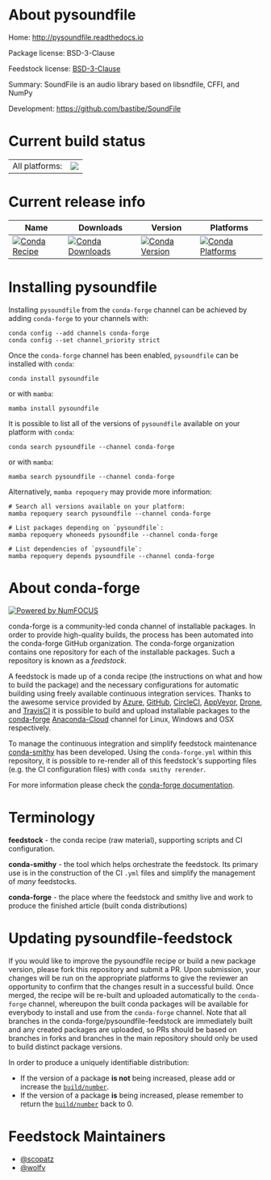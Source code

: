 About pysoundfile
=================

Home: http://pysoundfile.readthedocs.io

Package license: BSD-3-Clause

Feedstock license: [BSD-3-Clause](https://github.com/conda-forge/pysoundfile-feedstock/blob/main/LICENSE.txt)

Summary: SoundFile is an audio library based on libsndfile, CFFI, and NumPy

Development: https://github.com/bastibe/SoundFile

Current build status
====================


<table><tr><td>All platforms:</td>
    <td>
      <a href="https://dev.azure.com/conda-forge/feedstock-builds/_build/latest?definitionId=3251&branchName=main">
        <img src="https://dev.azure.com/conda-forge/feedstock-builds/_apis/build/status/pysoundfile-feedstock?branchName=main">
      </a>
    </td>
  </tr>
</table>

Current release info
====================

| Name | Downloads | Version | Platforms |
| --- | --- | --- | --- |
| [![Conda Recipe](https://img.shields.io/badge/recipe-pysoundfile-green.svg)](https://anaconda.org/conda-forge/pysoundfile) | [![Conda Downloads](https://img.shields.io/conda/dn/conda-forge/pysoundfile.svg)](https://anaconda.org/conda-forge/pysoundfile) | [![Conda Version](https://img.shields.io/conda/vn/conda-forge/pysoundfile.svg)](https://anaconda.org/conda-forge/pysoundfile) | [![Conda Platforms](https://img.shields.io/conda/pn/conda-forge/pysoundfile.svg)](https://anaconda.org/conda-forge/pysoundfile) |

Installing pysoundfile
======================

Installing `pysoundfile` from the `conda-forge` channel can be achieved by adding `conda-forge` to your channels with:

```
conda config --add channels conda-forge
conda config --set channel_priority strict
```

Once the `conda-forge` channel has been enabled, `pysoundfile` can be installed with `conda`:

```
conda install pysoundfile
```

or with `mamba`:

```
mamba install pysoundfile
```

It is possible to list all of the versions of `pysoundfile` available on your platform with `conda`:

```
conda search pysoundfile --channel conda-forge
```

or with `mamba`:

```
mamba search pysoundfile --channel conda-forge
```

Alternatively, `mamba repoquery` may provide more information:

```
# Search all versions available on your platform:
mamba repoquery search pysoundfile --channel conda-forge

# List packages depending on `pysoundfile`:
mamba repoquery whoneeds pysoundfile --channel conda-forge

# List dependencies of `pysoundfile`:
mamba repoquery depends pysoundfile --channel conda-forge
```


About conda-forge
=================

[![Powered by
NumFOCUS](https://img.shields.io/badge/powered%20by-NumFOCUS-orange.svg?style=flat&colorA=E1523D&colorB=007D8A)](https://numfocus.org)

conda-forge is a community-led conda channel of installable packages.
In order to provide high-quality builds, the process has been automated into the
conda-forge GitHub organization. The conda-forge organization contains one repository
for each of the installable packages. Such a repository is known as a *feedstock*.

A feedstock is made up of a conda recipe (the instructions on what and how to build
the package) and the necessary configurations for automatic building using freely
available continuous integration services. Thanks to the awesome service provided by
[Azure](https://azure.microsoft.com/en-us/services/devops/), [GitHub](https://github.com/),
[CircleCI](https://circleci.com/), [AppVeyor](https://www.appveyor.com/),
[Drone](https://cloud.drone.io/welcome), and [TravisCI](https://travis-ci.com/)
it is possible to build and upload installable packages to the
[conda-forge](https://anaconda.org/conda-forge) [Anaconda-Cloud](https://anaconda.org/)
channel for Linux, Windows and OSX respectively.

To manage the continuous integration and simplify feedstock maintenance
[conda-smithy](https://github.com/conda-forge/conda-smithy) has been developed.
Using the ``conda-forge.yml`` within this repository, it is possible to re-render all of
this feedstock's supporting files (e.g. the CI configuration files) with ``conda smithy rerender``.

For more information please check the [conda-forge documentation](https://conda-forge.org/docs/).

Terminology
===========

**feedstock** - the conda recipe (raw material), supporting scripts and CI configuration.

**conda-smithy** - the tool which helps orchestrate the feedstock.
                   Its primary use is in the construction of the CI ``.yml`` files
                   and simplify the management of *many* feedstocks.

**conda-forge** - the place where the feedstock and smithy live and work to
                  produce the finished article (built conda distributions)


Updating pysoundfile-feedstock
==============================

If you would like to improve the pysoundfile recipe or build a new
package version, please fork this repository and submit a PR. Upon submission,
your changes will be run on the appropriate platforms to give the reviewer an
opportunity to confirm that the changes result in a successful build. Once
merged, the recipe will be re-built and uploaded automatically to the
`conda-forge` channel, whereupon the built conda packages will be available for
everybody to install and use from the `conda-forge` channel.
Note that all branches in the conda-forge/pysoundfile-feedstock are
immediately built and any created packages are uploaded, so PRs should be based
on branches in forks and branches in the main repository should only be used to
build distinct package versions.

In order to produce a uniquely identifiable distribution:
 * If the version of a package **is not** being increased, please add or increase
   the [``build/number``](https://docs.conda.io/projects/conda-build/en/latest/resources/define-metadata.html#build-number-and-string).
 * If the version of a package **is** being increased, please remember to return
   the [``build/number``](https://docs.conda.io/projects/conda-build/en/latest/resources/define-metadata.html#build-number-and-string)
   back to 0.

Feedstock Maintainers
=====================

* [@scopatz](https://github.com/scopatz/)
* [@wolfv](https://github.com/wolfv/)

